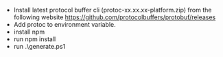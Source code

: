 * Install latest protocol buffer cli (protoc-xx.xx.xx-platform.zip) from the following website
https://github.com/protocolbuffers/protobuf/releases
* Add protoc to environment variable.
* install npm
* run npm install
* run .\generate.ps1